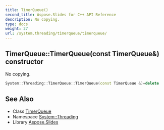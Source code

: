 ```yaml
---
title: TimerQueue()
second_title: Aspose.Slides for C++ API Reference
description: No copying.
type: docs
weight: 27
url: /system.threading/timerqueue/timerqueue/
---
```

## TimerQueue::TimerQueue(const TimerQueue\&) constructor


No copying.

```cpp
System::Threading::TimerQueue::TimerQueue(const TimerQueue &)=delete
```

## See Also

* Class [TimerQueue](../)
* Namespace [System::Threading](../../)
* Library [Aspose.Slides](../../../)